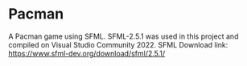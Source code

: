 # Pacman

A Pacman game using SFML. SFML-2.5.1 was used in this project and compiled on Visual Studio Community 2022.
SFML Download link: https://www.sfml-dev.org/download/sfml/2.5.1/

